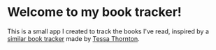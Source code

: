 # Welcome to my book tracker!

This is a small app I created to track the books I've read, inspired by a [similar book tracker](https://github.com/tessalt/books) made by [Tessa Thornton](https://twitter.com/tessthornton).
